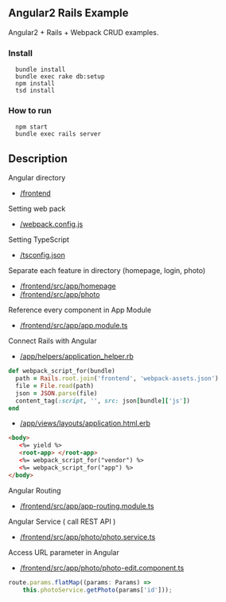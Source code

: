 ## Angular2 Rails Example

Angular2 + Rails + Webpack CRUD examples.

### Install
```
  bundle install
  bundle exec rake db:setup
  npm install
  tsd install
```

### How to run
```
  npm start
  bundle exec rails server
```


## Description 

Angular directory
- [/frontend](https://github.com/jiradeto/AngularOnRails/tree/master/frontend)

Setting web pack 
- [/webpack.config.js](https://github.com/jiradeto/AngularOnRails/blob/master/webpack.config.js)

Setting TypeScript
- [/tsconfig.json](https://github.com/jiradeto/AngularOnRails/blob/master/tsconfig.json)


Separate each feature in directory (homepage, login, photo)
- [/frontend/src/app/homepage](https://github.com/jiradeto/AngularOnRails/tree/master/frontend/src/app/homepage)
- [/frontend/src/app/photo](https://github.com/jiradeto/AngularOnRails/tree/master/frontend/src/app/photo)

Reference every component in App Module
- [/frontend/src/app/app.module.ts](https://github.com/jiradeto/AngularOnRails/blob/master/frontend/src/app/app.module.ts)

Connect Rails with Angular
- [/app/helpers/application_helper.rb](https://github.com/jiradeto/AngularOnRails/blob/master/app/helpers/application_helper.rb)
```ruby
def webpack_script_for(bundle)
  path = Rails.root.join('frontend', 'webpack-assets.json')
  file = File.read(path)
  json = JSON.parse(file)
  content_tag(:script, '', src: json[bundle]['js'])
end
 ```

 - [/app/views/layouts/application.html.erb](https://github.com/jiradeto/AngularOnRails/blob/master/app/views/layouts/application.html.erb)
 ```html
 <body>
    <%= yield %>
    <root-app> </root-app>
    <%= webpack_script_for("vendor") %>
    <%= webpack_script_for("app") %>
</body>
  ```


Angular Routing
- [/frontend/src/app/app-routing.module.ts](https://github.com/jiradeto/AngularOnRails/blob/master/frontend/src/app/app-routing.module.ts)

Angular Service ( call REST API )
- [/frontend/src/app/photo/photo.service.ts](https://github.com/jiradeto/AngularOnRails/blob/master/frontend/src/app/photo/photo.service.ts)

Access URL parameter in Angular
- [/frontend/src/app/photo/photo-edit.component.ts](https://github.com/jiradeto/AngularOnRails/blob/master/frontend/src/app/photo/photo-edit.component.ts)
```javascript
route.params.flatMap((params: Params) => 
    this.photoService.getPhoto(params['id']));
```